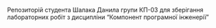 Репозиторій студента Шалака Данила групи КП-03 для зберігання лабораторних робіт з дисципліни “Компонент програмної інженерії”
